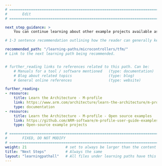 ```yaml
---
# ================================================================================
#       Edit
# ================================================================================

next_step_guidance: >
    You can continue learning about other example projects available as a part of learn the architecture (M-Profile) user guides that will give more insights about Armv8-M architecture and its feature usage.

# 1-3 sentence recommendation outlining how the reader can generally keep learning about these topics, and a specific explanation of why the next step is being recommended.

recommended_path: "/learning-paths/microcontrollers/tfm/"
# Link to the next learning path being recommended.


# further_reading links to references related to this path. Can be:
    # Manuals for a tool / software mentioned   (type: documentation)
    # Blog about related topics                 (type: blog)
    # General online references                 (type: website) 

further_reading:
- resource:
    title: Learn the Architecture - M-profile
    link: https://www.arm.com/architecture/learn-the-architecture/m-profile
    type: documentation
- resource:
    title: Learn the Architecture - M-profile - Open source examples
    link: https://github.com/ARM-software/m-profile-user-guide-examples
    type: Open-source example projects

# ================================================================================
#       FIXED, DO NOT MODIFY
# ================================================================================
weight: 21                  # set to always be larger than the content in this path, and one more than 'review'
title: "Next Steps"         # Always the same
layout: "learningpathall"   # All files under learning paths have this same wrapper
---
```

